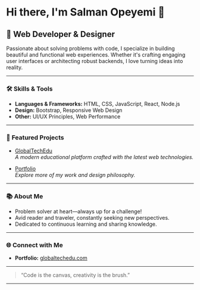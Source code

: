 # Hi there, I'm Salman Opeyemi 👋

## 🚀 Web Developer & Designer

Passionate about solving problems with code, I specialize in building beautiful and functional web experiences. Whether it's crafting engaging user interfaces or architecting robust backends, I love turning ideas into reality.

---

### 🛠️ **Skills & Tools**
- **Languages & Frameworks:** HTML, CSS, JavaScript, React, Node.js
- **Design:** Bootstrap, Responsive Web Design
- **Other:** UI/UX Principles, Web Performance

---

### 🌟 **Featured Projects**
- [GlobalTechEdu](https://www.globaltechedu.com)  
  *A modern educational platform crafted with the latest web technologies.*

- [Portfolio](https://www.globaltechedu.com)  
  *Explore more of my work and design philosophy.*

---

### 📚 **About Me**
- Problem solver at heart—always up for a challenge!
- Avid reader and traveler, constantly seeking new perspectives.
- Dedicated to continuous learning and sharing knowledge.

---

### 🌐 **Connect with Me**
- **Portfolio:** [globaltechedu.com](https://www.globaltechedu.com)

---

> “Code is the canvas, creativity is the brush.”

---

<!--
**renaissance925/renaissance925** is a ✨ special ✨ repository because its `README.md` (this file) appears on your GitHub profile.
-->
